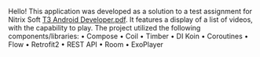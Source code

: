 Hello!
This application was developed as a solution to a test assignment for Nitrix Soft [ТЗ Android Developer.pdf](https://github.com/user-attachments/files/17288939/Android.Developer.pdf). 
It features a display of a list of videos, with the capability to play.
The project utilized the following components/libraries:
	•	Compose
	•	Coil
	•	Timber
	•	DI Koin
	•	Coroutines
	•	Flow
	•	Retrofit2
	•	REST API
	•	Room
	•	ExoPlayer
